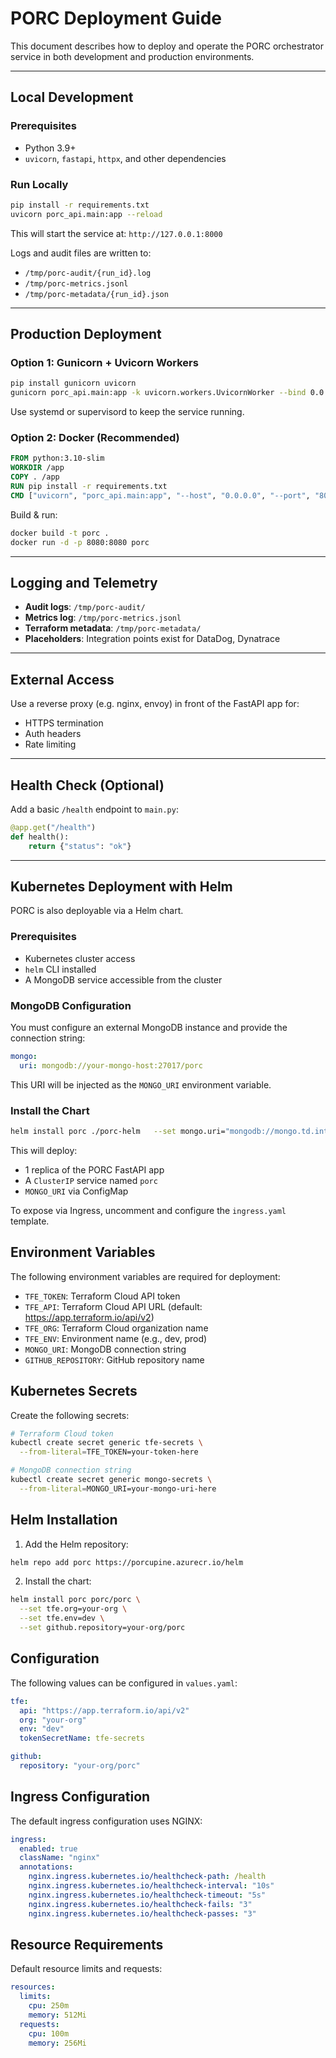 # PORC Deployment Guide

This document describes how to deploy and operate the PORC orchestrator service in both development and production environments.

---

## Local Development

### Prerequisites
- Python 3.9+
- `uvicorn`, `fastapi`, `httpx`, and other dependencies

### Run Locally
```bash
pip install -r requirements.txt
uvicorn porc_api.main:app --reload
```

This will start the service at: `http://127.0.0.1:8000`

Logs and audit files are written to:
- `/tmp/porc-audit/{run_id}.log`
- `/tmp/porc-metrics.jsonl`
- `/tmp/porc-metadata/{run_id}.json`

---

## Production Deployment

### Option 1: Gunicorn + Uvicorn Workers
```bash
pip install gunicorn uvicorn
gunicorn porc_api.main:app -k uvicorn.workers.UvicornWorker --bind 0.0.0.0:8080
```

Use systemd or supervisord to keep the service running.

### Option 2: Docker (Recommended)
```Dockerfile
FROM python:3.10-slim
WORKDIR /app
COPY . /app
RUN pip install -r requirements.txt
CMD ["uvicorn", "porc_api.main:app", "--host", "0.0.0.0", "--port", "8080"]
```

Build & run:
```bash
docker build -t porc .
docker run -d -p 8080:8080 porc
```

---

## Logging and Telemetry

- **Audit logs**: `/tmp/porc-audit/`
- **Metrics log**: `/tmp/porc-metrics.jsonl`
- **Terraform metadata**: `/tmp/porc-metadata/`
- **Placeholders**: Integration points exist for DataDog, Dynatrace

---

## External Access

Use a reverse proxy (e.g. nginx, envoy) in front of the FastAPI app for:
- HTTPS termination
- Auth headers
- Rate limiting

---

## Health Check (Optional)
Add a basic `/health` endpoint to `main.py`:
```python
@app.get("/health")
def health():
    return {"status": "ok"}
```

---

## Kubernetes Deployment with Helm

PORC is also deployable via a Helm chart.

### Prerequisites

- Kubernetes cluster access
- `helm` CLI installed
- A MongoDB service accessible from the cluster

### MongoDB Configuration

You must configure an external MongoDB instance and provide the connection string:

```yaml
mongo:
  uri: mongodb://your-mongo-host:27017/porc
```

This URI will be injected as the `MONGO_URI` environment variable.

### Install the Chart

```bash
helm install porc ./porc-helm   --set mongo.uri="mongodb://mongo.td.internal:27017/porc"
```

This will deploy:
- 1 replica of the PORC FastAPI app
- A `ClusterIP` service named `porc`
- `MONGO_URI` via ConfigMap

To expose via Ingress, uncomment and configure the `ingress.yaml` template.

## Environment Variables

The following environment variables are required for deployment:

- `TFE_TOKEN`: Terraform Cloud API token
- `TFE_API`: Terraform Cloud API URL (default: https://app.terraform.io/api/v2)
- `TFE_ORG`: Terraform Cloud organization name
- `TFE_ENV`: Environment name (e.g., dev, prod)
- `MONGO_URI`: MongoDB connection string
- `GITHUB_REPOSITORY`: GitHub repository name

## Kubernetes Secrets

Create the following secrets:

```bash
# Terraform Cloud token
kubectl create secret generic tfe-secrets \
  --from-literal=TFE_TOKEN=your-token-here

# MongoDB connection string
kubectl create secret generic mongo-secrets \
  --from-literal=MONGO_URI=your-mongo-uri-here
```

## Helm Installation

1. Add the Helm repository:
```bash
helm repo add porc https://porcupine.azurecr.io/helm
```

2. Install the chart:
```bash
helm install porc porc/porc \
  --set tfe.org=your-org \
  --set tfe.env=dev \
  --set github.repository=your-org/porc
```

## Configuration

The following values can be configured in `values.yaml`:

```yaml
tfe:
  api: "https://app.terraform.io/api/v2"
  org: "your-org"
  env: "dev"
  tokenSecretName: tfe-secrets

github:
  repository: "your-org/porc"
```

## Ingress Configuration

The default ingress configuration uses NGINX:

```yaml
ingress:
  enabled: true
  className: "nginx"
  annotations:
    nginx.ingress.kubernetes.io/healthcheck-path: /health
    nginx.ingress.kubernetes.io/healthcheck-interval: "10s"
    nginx.ingress.kubernetes.io/healthcheck-timeout: "5s"
    nginx.ingress.kubernetes.io/healthcheck-fails: "3"
    nginx.ingress.kubernetes.io/healthcheck-passes: "3"
```

## Resource Requirements

Default resource limits and requests:

```yaml
resources:
  limits:
    cpu: 250m
    memory: 512Mi
  requests:
    cpu: 100m
    memory: 256Mi
```

